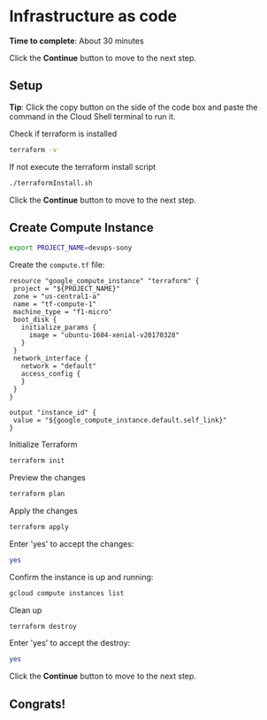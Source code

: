 # Infrastructure as code

**Time to complete**: About 30 minutes

Click the **Continue** button to move to the next step.

## Setup

**Tip**: Click the copy button on the side of the code box and paste the command in the Cloud Shell terminal to run it.

Check if terraform is installed
```bash
terraform -v
```

If not execute the terraform install script
```bash
./terraformInstall.sh
```
Click the **Continue** button to move to the next step.

## Create Compute Instance

```bash
export PROJECT_NAME=devops-sony
```

Create the `compute.tf` file:
```
resource "google_compute_instance" "terraform" {
 project = "${PROJECT_NAME}"
 zone = "us-central1-a"
 name = "tf-compute-1"
 machine_type = "f1-micro"
 boot_disk {
   initialize_params {
     image = "ubuntu-1604-xenial-v20170328"
   }
 }
 network_interface {
   network = "default"
   access_config {
   }
 }
}

output "instance_id" {
 value = "${google_compute_instance.default.self_link}"
}
```

Initialize Terraform
```bash
terraform init
```

Preview the changes
```bash
terraform plan
```

Apply the changes
```bash
terraform apply
```

Enter 'yes' to accept the changes:
```bash
yes
```

Confirm the instance is up and running:
```bash
gcloud compute instances list
```

Clean up
```bash
terraform destroy
```

Enter 'yes' to accept the destroy:
```bash
yes
```

Click the **Continue** button to move to the next step.

## Congrats!

<walkthrough-conclusion-trophy></walkthrough-conclusion-trophy>
